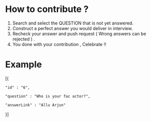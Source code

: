 
# How to contribute ?


1. Search and select the QUESTION that is not yet answered.
2. Construct a perfect answer you would deliver in interview.
3. Recheck your answer and  push request ( Wrong answers can be rejected ) .
4. You done with your contribution , Celebrate !! 

 # Example

 [{
 
    "id" : "6",

    "question" : "Who is your fac actor?",
    
    "answerLink" : "Allu Arjun"
        
}]



